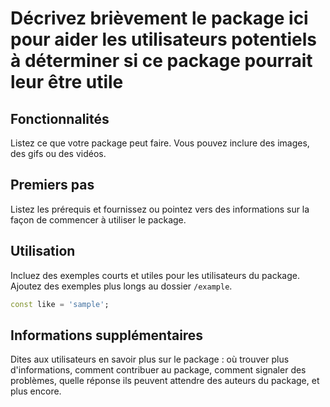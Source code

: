 <!--
Ce README décrit le package. Si vous publiez ce package sur pub.dev,
le contenu de ce README apparaît sur la page d'accueil de votre package.

Pour obtenir des informations sur la façon d'écrire un bon README de package,
consultez le guide pour [écrire des pages de package](https://dart.dev/guides/libraries/writing-package-pages).

Pour des informations générales sur le développement de packages, consultez
le guide Dart pour [créer des packages](https://dart.dev/guides/libraries/create-library-packages)
et le guide Flutter pour [développer des packages et des plugins](https://flutter.dev/developing-packages).
-->

# Décrivez brièvement le package ici pour aider les utilisateurs potentiels à déterminer si ce package pourrait leur être utile

## Fonctionnalités

Listez ce que votre package peut faire. Vous pouvez inclure des images, des gifs ou des vidéos.

## Premiers pas

Listez les prérequis et fournissez ou pointez vers des informations sur la façon de commencer à utiliser le package.

## Utilisation

Incluez des exemples courts et utiles pour les utilisateurs du package. Ajoutez des exemples plus longs au dossier `/example`.

```dart
const like = 'sample';
```

## Informations supplémentaires

Dites aux utilisateurs en savoir plus sur le package : où trouver plus d'informations, comment contribuer au package, comment signaler des problèmes, quelle réponse ils peuvent attendre des auteurs du package, et plus encore.
